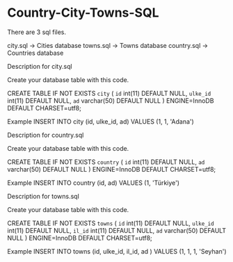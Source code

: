 # Country-City-Towns-SQL




There are 3 sql files.

city.sql 		->	Cities database
towns.sql 		->	Towns database
country.sql 	->	Countries database


Description for city.sql


Create your database table with this code.

CREATE TABLE IF NOT EXISTS `city` (
  `id` int(11) DEFAULT NULL,
  `ulke_id` int(11) DEFAULT NULL,
  `ad` varchar(50) DEFAULT NULL
) ENGINE=InnoDB DEFAULT CHARSET=utf8;


Example
INSERT INTO city (id, ulke_id, ad) VALUES (1, 1, 'Adana')



Description for country.sql

Create your database table with this code.

CREATE TABLE IF NOT EXISTS `country` (
  `id` int(11) DEFAULT NULL,
  `ad` varchar(50) DEFAULT NULL
) ENGINE=InnoDB DEFAULT CHARSET=utf8;


Example
INSERT INTO country (id, ad) VALUES (1, 'Türkiye')


Description for towns.sql

Create your database table with this code.


CREATE TABLE IF NOT EXISTS `towns` (
  `id` int(11) DEFAULT NULL,
  `ulke_id` int(11) DEFAULT NULL,
  `il_id` int(11) DEFAULT NULL,
  `ad` varchar(50) DEFAULT NULL
) ENGINE=InnoDB DEFAULT CHARSET=utf8;


Example
INSERT INTO towns (id, ulke_id, il_id, ad ) VALUES (1, 1, 1, 'Seyhan')
